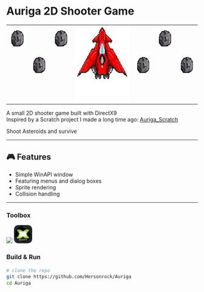 # Auriga 2D Shooter Game

<table align="center">
<tr>
  <td valign="top"><img src="assets/asteroid1.png" width="60" height="60"/></td>
  <td valign="middle"><img src="assets/asteroid1.png" width="60" height="60"/></td>
  <td valign="top"><img src="assets/asteroid1.png" width="60" height="60"/></td>
  <td><img src="assets/Aerial_gif.gif" width="200" height="200"/></td>
  <td valign="middle"><img src="assets/asteroid1.png" width="60" height="60"/></td>
  <td valign="top"><img src="assets/asteroid1.png" width="60" height="60"/></td>
  <td valign="middle"><img src="assets/asteroid1.png" width="60" height="60"/></td>
</tr>
</table>

A small 2D shooter game built with DirectX9  
Inspired by a Scratch project I made a long time ago: [Auriga_Scratch](https://scratch.mit.edu/projects/693267247/)

Shoot Asteroids and survive

---

## 🎮 Features
- Simple WinAPI window
- Featuring menus and dialog boxes
- Sprite rendering
- Collision handling

---

### Toolbox
<p align="left">
  <img src="https://skillicons.dev/icons?i=cpp,windows,visualstudio"/>
  <img src="assets/DirectX9.png" width="48" height="48"/>

### Build & Run
```bash
# clone the repo
git clone https://github.com/Hersonrock/Auriga
cd Auriga


